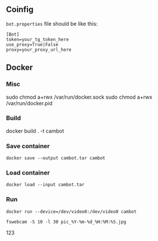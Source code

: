 ## Coinfig

`bot.properties` file should be like this:

```
[Bot]
token=your_tg_token_here
use_proxy=True|False
proxy=your_proxy_url_here
```

## Docker

### Misc

sudo chmod a+rwx /var/run/docker.sock
sudo chmod a+rwx /var/run/docker.pid

### Build

docker build . -t cambot

### Save container
```
docker save --output cambot.tar cambot
```

### Load container
```
docker load --input cambot.tar
```


### Run

```
docker run --device=/dev/video0:/dev/video0 cambot
```


```
fswebcam -S 10 -l 30 pic_%Y-%m-%d_%H:%M:%S.jpg
```

123